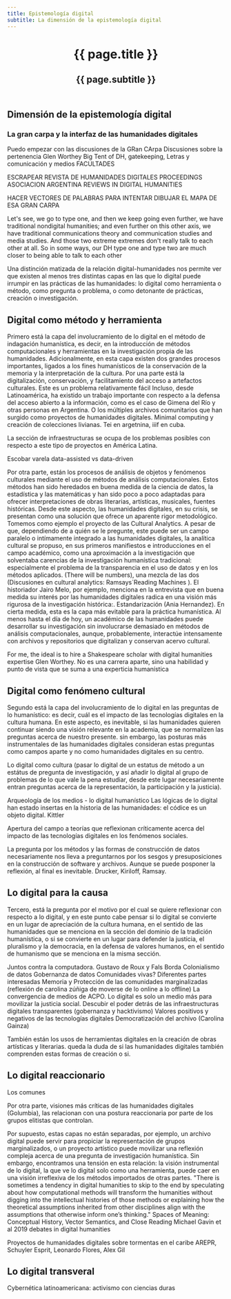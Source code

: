 ```yaml
---
title: Epistemología digital
subtitle: La dimensión de la epistemología digital
---
```


<header class="chapter-headers">
  <h1>{{ page.title }}</h1>
  <h2>{{ page.subtitle }}</h2>
</header>

## Dimensión de la epistemología digital

### La gran carpa y la interfaz de las humanidades digitales
Puedo empezar con las discusiones de la GRan CArpa
Discusiones sobre la pertenencia
Glen Worthey Big Tent of DH, gatekeeping, 
Letras y comunicación y medios
FACULTADES

ESCRAPEAR REVISTA DE HUMANIDADES DIGITALES
PROCEEDINGS ASOCIACION ARGENTINA
REVIEWS IN DIGITAL HUMANITIES

HACER VECTORES DE PALABRAS PARA INTENTAR DIBUJAR EL MAPA DE ESA GRAN CARPA

Let's see, we go to type one, and then we keep going even further, we have traditional nondigital humanities; and even further on this other axis, we have traditional communications theory and communication studies and media studies. And those two extreme extremes don't really talk to each other at all. So in some ways, our DH type one and type two are much closer to being able to talk to each other

Una distinción matizada de la relación digital-humanidades nos permite ver que existen al menos tres distintas capas en las que lo digital puede irrumpir en las prácticas de las humanidades: lo digital como herramienta o método, como pregunta o problema, o como detonante de prácticas, creación o investigación.


## Digital como método y herramienta

Primero está la capa del involucramiento de lo digital en el método de indagación humanística, es decir, en la introducción de métodos computacionales y herramientas en la investigación propia de las humanidades. Adicionalmente, en esta capa existen dos grandes procesos importantes, ligados a los fines humanísticos de la conservación de la memoria y la interpretación de la cultura. Por una parte está la digitalización, conservación, y facilitamiento del acceso a artefactos culturales. Este es un problema relativamente fácil 
Incluso, desde Latinoamérica, ha existido un trabajo importante con respecto a la defensa del acceso abierto a la información, como es el caso de Gimena del Río y otras personas en Argentina. O los múltiples archivos comunitarios que han surgido como proyectos de humanidades digitales. Minimal computing y creación de colecciones livianas. Tei en argetnina, iiif en cuba.

La sección de infraestructuras se ocupa de los problemas posibles con respecto a este tipo de proyectos en América Latina.

Escobar varela data-assisted vs data-driven

Por otra parte, están los procesos de análisis de objetos y fenómenos culturales mediante el uso de métodos de análisis computacionales. Estos métodos han sido heredados en buena medida de la ciencia de datos, la estadística y las matemáticas y han sido poco a poco adaptadas para ofrecer interpretaciones de obras literarias, artísticas, musicales, fuentes históricas. Desde este aspecto, las humanidades digitales, en su crisis, se presentan como una solución que ofrece un aparente rigor metodológico. Tomemos como ejemplo el proyecto de las Cultural Analytics. A pesar de que, dependiendo de a quién se le pregunte, este puede ser un campo paralelo o intímamente integrado a las humanidades digitales, la analítica cultural se propuso, en sus primeros manifiestos e introducciones en el campo académico, como una aproximación a la investigación que solventaba carencias de la investigación humanística tradicional: especialmente el problema de la transparencia en el uso de datos y en los métodos aplicados. (There will be numbers), una mezcla de las dos (Discusiones en cultural analytics: Ramsays´Reading Machines ). El historiador Jairo Melo, por ejemplo, menciona en la entrevista que en buena medida su interés por las humanidades digitales radica en una visión más rigurosa de la investigación histórica:. Estandarización (Ania Hernandez). En cierta medida, esta es la capa más evitable para la práctica humanística. Al menos hasta el día de hoy, un académico de las humanidades puede desarrollar su investigación sin involucrarse demasiado en métodos de análisis computacionales, aunque, probablemente, interactúe intensamente con archivos y repositorios que digitalizan y conservan acervo cultural.

For me, the ideal is to hire a Shakespeare scholar with digital humanities expertise Glen Worthey. No es una carrera aparte, sino una habilidad y punto de vista que se suma a una experticia humanística

## Digital como fenómeno cultural

Segundo está la capa del involucramiento de lo digital en las preguntas de lo humanístico: es decir, cuál es el impacto de las tecnologías digitales en la cultura humana. En este aspecto, es inevitable, si las humanidades quieren continuar siendo una visión relevante en la academia, que se normalizen las preguntas acerca de nuestro presente. sin embargo, las posturas más instrumentales de las humanidades digitales consideran estas preguntas como campos aparte y no como humanidades digitales en su centro.

Lo digital como cultura (pasar lo digital de un estatus de método a un estátus de pregunta de investigación, y así añadir lo digital al grupo de problemas de lo que vale la pena estudiar, desde este lugar necesariamente entran preguntas acerca de la representación, la participación y la justicia).

Arqueología de los medios - lo digital humanístico
Las lógicas de lo digital han estado insertas en la historia de las humanidades: el códice es un objeto digital. Kittler

Apertura del campo a teorías que reflexionan críticamente acerca del impacto de las tecnologías digitales en los fenómenos sociales.

La pregunta por los métodos y las formas de construcción de datos necesariamente nos lleva a preguntarnos por los sesgos y presuposiciones en la construcción de software y archivos. Aunque se puede posponer la reflexión, al final es inevitable. Drucker, Kiriloff, Ramsay.

## Lo digital para la causa

Tercero, está la pregunta por el motivo por el cual se quiere reflexionar con respecto a lo digital, y en este punto cabe pensar si lo digital se convierte en un lugar de apreciación de la cultura humana, en el sentido de las humanidades que se menciona en la sección del dominio de la tradición humanística, o si se convierte en un lugar para defender la justicia, el pluralismo y la democracia, en la defensa de valores humanos, en el sentido de humanismo que se menciona en la misma sección.

Juntos contra la computadora. Gustavo de Roux y Fals Borda
Colonialismo de datos
Gobernanza de datos
Comunidades vivas? Diferentes partes interesadas
Memoria y Protección de las comunidades marginalizadas (reflexión de carolina zúñiga de moverse de lo online a lo offline)
La convergencia de medios de ACPO. Lo digital es solo un medio más para movilizar la justicia social.
Descubir el poder detrás de las infraestructuras digitales transparentes (gobernanza y hacktivismo)
Valores positivos y negativos de las tecnologías digitales
Democratización del archivo (Carolina Gainza)

También están los usos de herramientas digitales en la creación de obras artísticas y literarias. queda la duda de si las humanidades digitales también comprenden estas formas de creación o si.

## Lo digital reaccionario

Los comunes

Por otra parte, visiones más críticas de las humanidades digitales (Golumbia), las relacionan con una postura reaccionaria por parte de los grupos elitistas que controlan.

Por supuesto, estas capas no están separadas, por ejemplo, un archivo digital puede servir para propiciar la representación de grupos marginalizados, o un proyecto artístico puede movilizar una reflexión compleja acerca de una pregunta de investigación humanística. Sin embargo, encontramos una tensión en esta relación: la visión instrumental de lo digital, la que ve lo digital solo como una herramienta, puede caer en una visión irreflexiva de los métodos importados de otras partes.
"There is sometimes a tendency in digital humanities to skip to the end by speculating about how computational methods will transform the humanities without digging into the intellectual histories of those methods or explaining how the theoretical assumptions inherited from other disciplines align with the assumptions that otherwise inform one’s thinking." Spaces of Meaning: Conceptual History, Vector Semantics, and Close Reading
Michael Gavin et al 2019 debates in digital humanities


Proyectos de humanidades digitales sobre tormentas en el caribe AREPR, Schuyler Esprit, Leonardo Flores, Alex Gil

## Lo digital transveral

Cybernética latinoamericana: activismo con ciencias duras